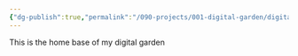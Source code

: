 ```yaml
---
{"dg-publish":true,"permalink":"/090-projects/001-digital-garden/digital-garden-home/","tags":["gardenEntry"]}
---
```


This is the home base of my digital garden